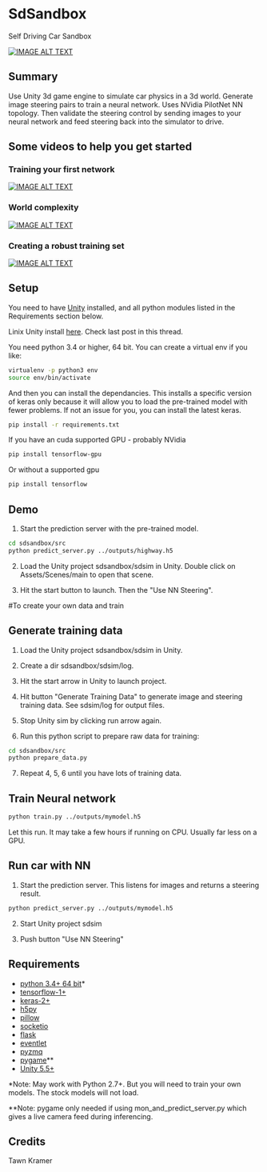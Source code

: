 # SdSandbox

Self Driving Car Sandbox


[![IMAGE ALT TEXT](https://img.youtube.com/vi/e0AFMilaeMI/0.jpg)](https://www.youtube.com/watch?v=e0AFMilaeMI "self driving car sim")


## Summary

Use Unity 3d game engine to simulate car physics in a 3d world. 
Generate image steering pairs to train a neural network. Uses NVidia PilotNet NN topology.
Then validate the steering control by sending images to your neural network and feed steering back into the simulator to drive.

## Some videos to help you get started

### Training your first network
[![IMAGE ALT TEXT](https://img.youtube.com/vi/oe7fYuYw8GY/0.jpg)](https://www.youtube.com/watch?v=oe7fYuYw8GY "Getting Started w sdsandbox")

### World complexity
[![IMAGE ALT TEXT](https://img.youtube.com/vi/FhAKaH3ysow/0.jpg)](https://www.youtube.com/watch?v=FhAKaH3ysow "Making a more interesting world.")

### Creating a robust training set

[![IMAGE ALT TEXT](https://img.youtube.com/vi/_h8l7qoT4zQ/0.jpg)](https://www.youtube.com/watch?v=_h8l7qoT4zQ "Creating a robust sdc.")

## Setup

You need to have [Unity](https://unity3d.com/get-unity/download) installed, and all python modules listed in the Requirements section below.

Linix Unity install [here](https://forum.unity3d.com/threads/unity-on-linux-release-notes-and-known-issues.350256/). Check last post in this thread.

You need python 3.4 or higher, 64 bit. You can create a virtual env if you like:
```bash
virtualenv -p python3 env
source env/bin/activate
```

And then you can install the dependancies. This installs a specific version of keras only because it will allow you to load the pre-trained model with fewer problems. If not an issue for you, you can install the latest keras.
```bash
pip install -r requirements.txt
```

If you have an cuda supported GPU - probably NVidia
```bash
pip install tensorflow-gpu
```

Or without a supported gpu
```bash
pip install tensorflow
```


## Demo

1) Start the prediction server with the pre-trained model. 

```bash
cd sdsandbox/src
python predict_server.py ../outputs/highway.h5
```

2) Load the Unity project sdsandbox/sdsim in Unity. Double click on Assets/Scenes/main to open that scene.  

3) Hit the start button to launch. Then the "Use NN Steering".  


#To create your own data and train

## Generate training data

1) Load the Unity project sdsandbox/sdsim in Unity.  

2) Create a dir sdsandbox/sdsim/log.  

3) Hit the start arrow in Unity to launch project.  

4) Hit button "Generate Training Data" to generate image and steering training data. See sdsim/log for output files.  

5) Stop Unity sim by clicking run arrow again.  

6) Run this python script to prepare raw data for training:  

```bash
cd sdsandbox/src
python prepare_data.py
```

7) Repeat 4, 5, 6 until you have lots of training data.



## Train Neural network

```bash
python train.py ../outputs/mymodel.h5
```

Let this run. It may take a few hours if running on CPU. Usually far less on a GPU.



## Run car with NN

1) Start the prediction server. This listens for images and returns a steering result.  

```bash
python predict_server.py ../outputs/mymodel.h5
```

2) Start Unity project sdsim  

3) Push button "Use NN Steering"  



## Requirements
* [python 3.4+ 64 bit](https://www.python.org/)*
* [tensorflow-1+](https://github.com/tensorflow/tensorflow)  
* [keras-2+](https://github.com/fchollet/keras)   
* [h5py](http://www.h5py.org/)  
* [pillow](https://python-pillow.org/)  
* [socketio](https://pypi.python.org/pypi/python-socketio)  
* [flask](https://pypi.python.org/pypi/Flask)  
* [eventlet](https://pypi.python.org/pypi/eventlet)  
* [pyzmq](https://pypi.python.org/pypi/pyzmq)  
* [pygame](https://pypi.python.org/pypi/Pygame)**  
* [Unity 5.5+](https://unity3d.com/get-unity/download)  

*Note: May work with Python 2.7+. But you will need to train your own models. The stock models will not load.


**Note: pygame only needed if using mon_and_predict_server.py which gives a live camera feed during inferencing.



## Credits

Tawn Kramer  

